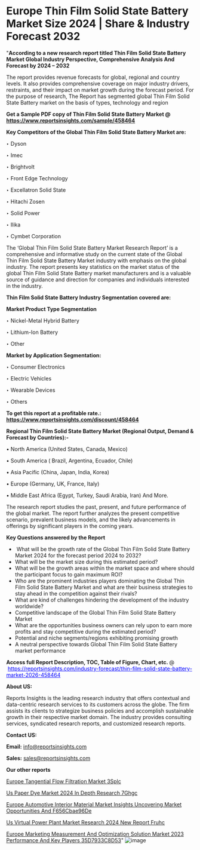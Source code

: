 # Europe Thin Film Solid State Battery Market Size 2024 | Share & Industry Forecast 2032
 
"<strong>According to a new research report titled Thin Film Solid State Battery Market Global Industry Perspective, Comprehensive Analysis And Forecast by 2024 – 2032</strong>

The report provides revenue forecasts for global, regional and country levels. It also provides comprehensive coverage on major industry drivers, restraints, and their impact on market growth during the forecast period. For the purpose of research, The Report has segmented global Thin Film Solid State Battery market on the basis of types, technology and region

<strong>Get a Sample PDF copy of Thin Film Solid State Battery Market </strong><strong>@<a href=https://www.reportsinsights.com/sample/458464 style=color:#0000ff;> https://www.reportsinsights.com/sample/458464</a></strong></font>

<strong>Key Competitors of the Global Thin Film Solid State Battery Market are:</strong>

‣ Dyson

‣ Imec

‣ Brightvolt

‣ Front Edge Technology

‣ Excellatron Solid State

‣ Hitachi Zosen

‣ Solid Power

‣ Ilika

‣ Cymbet Corporation

The ‘Global Thin Film Solid State Battery Market Research Report’ is a comprehensive and informative study on the current state of the Global Thin Film Solid State Battery Market industry with emphasis on the global industry. The report presents key statistics on the market status of the global Thin Film Solid State Battery market manufacturers and is a valuable source of guidance and direction for companies and individuals interested in the industry.

<strong>Thin Film Solid State Battery Industry Segmentation covered are:</strong>

<strong>Market Product Type Segmentation</strong>

‣ Nickel-Metal Hybrid Battery

‣ Lithium-Ion Battery

‣ Other

<strong>Market by Application Segmentation:</strong>

‣ Consumer Electronics

‣ Electric Vehicles

‣ Wearable Devices

‣ Others

<strong>To get this report at a profitable rate.: <a href=https://www.reportsinsights.com/discount/458464 style=color:#0000ff;>https://www.reportsinsights.com/discount/458464</a></strong></font>

<strong>Regional Thin Film Solid State Battery Market (Regional Output, Demand &amp; Forecast by Countries):-</strong>

• North America (United States, Canada, Mexico)

• South America ( Brazil, Argentina, Ecuador, Chile)

• Asia Pacific (China, Japan, India, Korea)

• Europe (Germany, UK, France, Italy)

• Middle East Africa (Egypt, Turkey, Saudi Arabia, Iran) And More.

The research report studies the past, present, and future performance of the global market. The report further analyzes the present competitive scenario, prevalent business models, and the likely advancements in offerings by significant players in the coming years.

<strong>Key Questions answered by the Report</strong>
<ul>
  <li> What will be the growth rate of the Global Thin Film Solid State Battery Market 2024 for the forecast period 2024 to 2032?</li>
  <li>What will be the market size during this estimated period?</li>
  <li>What will be the growth areas within the market space and where should the participant focus to gain maximum ROI?</li>
  <li>Who are the prominent industries players dominating the Global Thin Film Solid State Battery Market and what are their business strategies to stay ahead in the competition against their rivals?</li>
  <li>What are kind of challenges hindering the development of the industry worldwide?</li>
  <li>Competitive landscape of the Global Thin Film Solid State Battery Market</li>
  <li>What are the opportunities business owners can rely upon to earn more profits and stay competitive during the estimated period?</li>
  <li>Potential and niche segments/regions exhibiting promising growth</li>
  <li>A neutral perspective towards Global Thin Film Solid State Battery market performance</li>
</ul>
<strong>Access full Report Description, TOC, Table of Figure, Chart, etc. </strong>@  <a href=https://reportsinsights.com/industry-forecast/thin-film-solid-state-battery-market-2026-458464 style=color:#0000ff;>https://reportsinsights.com/industry-forecast/thin-film-solid-state-battery-market-2026-458464</a></font>

<strong><strong>About US</strong>:</strong>

Reports Insights is the leading research industry that offers contextual and data-centric research services to its customers across the globe. The firm assists its clients to strategize business policies and accomplish sustainable growth in their respective market domain. The industry provides consulting services, syndicated research reports, and customized research reports.

<strong>Contact US:</strong>

<p class=""""><b>Email:</b> <a href=mailto:info@reportsinsights.com>info@reportsinsights.com</a></p>
<p class=""""><b>Sales:</b> <a href=mailto:sales@reportsinsights.com>sales@reportsinsights.com</a></p>

<strong>Our other reports</strong>

<a href=https://www.linkedin.com/pulse/europe-tangential-flow-filtration-market-3splc/>Europe Tangential Flow Filtration Market 3Splc</a>

<a href=https://www.linkedin.com/pulse/us-paper-dye-market-2024-in-depth-research-7ghgc/>Us Paper Dye Market 2024 In Depth Research 7Ghgc</a>

<a href=https://medium.com/@amanmandal1286/europe-automotive-interior-material-market-insights-uncovering-market-opportunities-and-f656cbae96de>Europe Automotive Interior Material Market Insights Uncovering Market Opportunities And F656Cbae96De</a>

<a href=https://www.linkedin.com/pulse/us-virtual-power-plant-market-research-2024-new-report-fruhc/>Us Virtual Power Plant Market Research 2024 New Report Fruhc</a>

<a href=https://medium.com/@d7298290/europe-marketing-measurement-and-optimization-solution-market-2023-performance-and-key-players-35d7933c8d53>Europe Marketing Measurement And Optimization Solution Market 2023 Performance And Key Players 35D7933C8D53</a>"
![image](https://github.com/daminid12/RImarketresearch/assets/158430485/f1a7a51c-6bc7-4742-90fd-5d28ca09c5f3)
